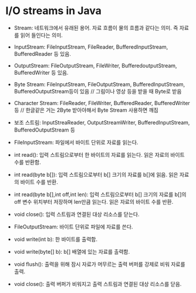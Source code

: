 # I/O streams in Java

- Stream: 네트워크에서 유래된 용어. 자료 흐름이 물의 흐름과 같다는 의미. 즉 자료를 읽어 들인다는 의미.

- InputStream: FileInputStream, FileReader, BufferedInputStream, BufferedReader 등 있음.
- OutputStream: FileOutputStream, FileWriter, BufferedoutputStream, BufferedWriter 등 있음.

- Byte Stream: FileInputStream, FileOutputStream, BufferedInputStream, BufferedOutputStream등이 있음 // 그림이나 영상 등을 받을 때 Byte로 받음
- Character Stream: FileReader, FileWriter, BufferedReader, BufferedWriter 등 // 한글같은 거는 2Byte 받아야해서 Byte Stream 사용하면 깨짐

- 보조 스트림: InputStreaReader, OutputStreamWriter, BufferedInputStream, BufferedOutputStream 등

- FileInputStream: 파일에서 바이트 단위로 자료를 읽는다.
- int read(): 입력 스트림으로부터 한 바이트의 자료를 읽는다. 읽은 자료의 바이트 수를 반환함.
- int read(byte b[]): 입력 스트림으로부터 b[] 크기의 자료를 b[]에 읽음. 읽은 자료의 바이트 수를 반환.
- int read(byte b[],int off,int len): 입력 스트림으로부터 b[] 크기의 자료를 b[]의 off 변수 위치부터 저장하며 len만큼 읽는다. 읽은 자료의 바이트 수를 반환.
- void close(): 입력 스트림과 연결된 대상 리소스를 닫는다.

- FileOutputStream: 바이트 단위로 파일에 자료를 쓴다.
- void write(int b): 한 바이트를 출력함.
- void write(byte[] b): b[] 배열에 있는 자료를 출력함.
- void flush(): 출력을 위해 잠시 자료가 머무르는 출력 버퍼를 강제로 비워 자료를 출력.
- void close(): 출력 버퍼가 비워지고 출력 스트림과 연결된 대상 리소스를 닫음.